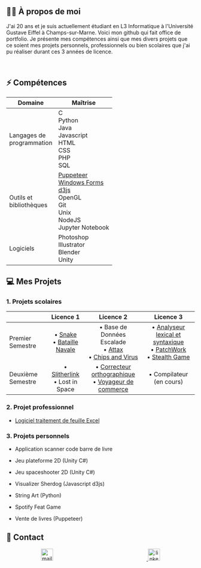 ## 👨‍🦱 À propos de moi 

J'ai 20 ans et je suis actuellement étudiant en L3 Informatique à l'Université Gustave Eiffel à Champs-sur-Marne. Voici mon github qui fait office de portfolio. Je présente mes compétences ainsi que mes divers projets que ce soient mes projets personnels, professionnels ou bien scolaires que j'ai pu réaliser durant ces 3 années de licence.

<!-- [![Top Langs](https://github-readme-stats.vercel.app/api/top-langs/?username=hakimaoudia&layout=compact)](https://github.com/anuraghazra/github-readme-stats)
-->
<br>

## ⚡ Compétences


<div align="center">

| Domaine | Maîtrise |
| ------------------------- | ------------------------- |
| Langages de <br> programmation | C <br> Python <br> Java <br> Javascript <br> HTML <br> CSS <br> PHP <br> SQL <br> |
| Outils et <br> bibliothèques   | [Puppeteer](https://pptr.dev) <br> [Windows Forms](https://learn.microsoft.com/en-us/dotnet/desktop/winforms) <br> [d3js](https://d3js.org) <br> OpenGL <br> Git <br> Unix <br> NodeJS <br> Jupyter Notebook |
| Logiciels   | Photoshop <br> Illustrator <br> Blender <br> Unity <br>  |

</div>


## 💻 Mes Projets
### 1. Projets scolaires
<div align="center">

|                   | Licence 1                 | Licence 2                  | Licence 3                   |
| ----------------- | :------------------------:  | :------------------------:   | :------------------------:    |
| Premier Semestre  | • [Snake](https://github.com/hakimaoudia/snake.git) <br> • [Bataille Navale](https://github.com/hakimaoudia/bataille-navale) <br> | • Base de Données Escalade <br> • [Attax](https://github.com/hakimaoudia/attaxx) <br> • [Chips and Virus](https://github.com/hakimaoudia/chips-and-virus) <br> | • [Analyseur lexical et syntaxique](https://github.com/hakimaoudia/analyseur-lexical-syntaxique) <br> • [PatchWork](https://github.com/hakimaoudia/patchwork) <br> • [Stealth Game](https://github.com/hakimaoudia/jeu-infiltration) <br> |
| Deuxième Semestre | • [Slitherlink](https://github.com/hakimaoudia/slitherlink) <br> • Lost in Space <br> | • [Correcteur orthographique](https://github.com/hakimaoudia/correcteur-orthographique) <br> • [Voyageur de commerce](https://github.com/hakimaoudia/voyageur-de-commerce) <br> | • Compilateur (en cours) <br> |

</div>

### 2. Projet professionnel
- [Logiciel traitement de feuille Excel](https://github.com/hakimaoudia/validation)

### 3. Projets personnels
- Application scanner code barre de livre
- Jeu plateforme 2D (Unity C#)
- Jeu spaceshooter 2D (Unity C#)
- Visualizer Sherdog (Javascript d3js) 
- String Art (Python)
- Spotify Feat Game

- Vente de livres (Puppeteer)

## 💼 Contact
<p align="center">
    <a href="mailto:hakim.aoudia@outlook.fr">
        <img style="margin-right: 250px;" alt="mail icon" height="32px" width="32px" src="https://user-images.githubusercontent.com/106891439/217385341-4a825d4d-497d-4046-8ed8-b55b8781f778.png" />
    </a>
    <a href="https://www.linkedin.com/in/hakimaoudia/">
        <img alt="linkedin icon" height="32px" width="32px" src="https://user-images.githubusercontent.com/106891439/217385349-5a1c95b9-02de-4e6b-b69a-29a704fd65a9.png">
    </a>
</p>
<br>
